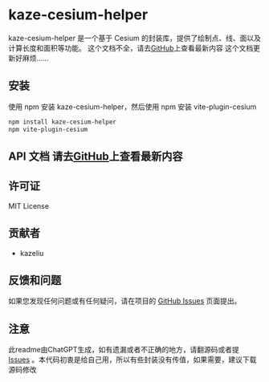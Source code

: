 # kaze-cesium-helper

kaze-cesium-helper 是一个基于 Cesium 的封装库，提供了绘制点、线、面以及计算长度和面积等功能。
这个文档不全，请去[GitHub](https://github.com/kazeliu/kaze-cesium)上查看最新内容
这个文档更新好麻烦……

## 安装

使用 npm 安装 kaze-cesium-helper，然后使用 npm 安装 vite-plugin-cesium

```bash
npm install kaze-cesium-helper
npm vite-plugin-cesium
```

## API 文档  请去[GitHub](https://github.com/kazeliu/kaze-cesium)上查看最新内容

## 许可证

MIT License

## 贡献者

- kazeliu

## 反馈和问题

如果您发现任何问题或有任何疑问，请在项目的 [GitHub Issues](https://github.com/kazeliu/kaze-cesium/issues) 页面提出。

## 注意

此readme由ChatGPT生成，如有遗漏或者不正确的地方，请翻源码或者提 [Issues](https://github.com/kazeliu/kaze-cesium/issues) 。本代码初衷是给自己用，所以有些封装没有传值，如果需要，建议下载源码修改
